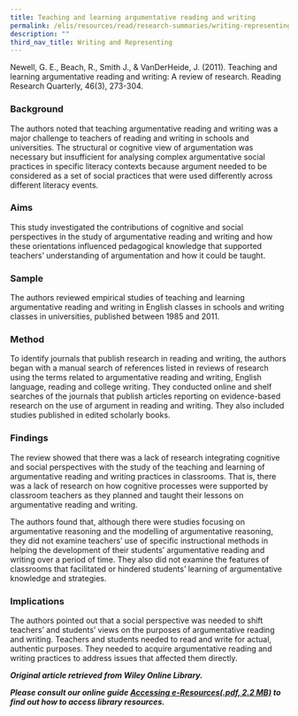 ```yaml
---
title: Teaching and learning argumentative reading and writing
permalink: /elis/resources/read/research-summaries/writing-representing/teach-learn-argumentative-read-writing/
description: ""
third_nav_title: Writing and Representing
---
```

Newell, G. E., Beach, R., Smith J., & VanDerHeide, J. (2011). Teaching and learning argumentative reading and writing: A review of research. Reading Research Quarterly, 46(3), 273-304.  
  
### Background

The authors noted that teaching argumentative reading and writing was a major challenge to teachers of reading and writing in schools and universities. The structural or cognitive view of argumentation was necessary but insufficient for analysing complex argumentative social practices in specific literacy contexts because argument needed to be considered as a set of social practices that were used differently across different literacy events.  
  
### Aims

This study investigated the contributions of cognitive and social perspectives in the study of argumentative reading and writing and how these orientations influenced pedagogical knowledge that supported teachers’ understanding of argumentation and how it could be taught.  
  
### Sample

The authors reviewed empirical studies of teaching and learning argumentative reading and writing in English classes in schools and writing classes in universities, published between 1985 and 2011.  
  
### Method

To identify journals that publish research in reading and writing, the authors began with a manual search of references listed in reviews of research using the terms related to argumentative reading and writing, English language, reading and college writing. They conducted online and shelf searches of the journals that publish articles reporting on evidence-based research on the use of argument in reading and writing. They also included studies published in edited scholarly books.  
  
### Findings

The review showed that there was a lack of research integrating cognitive and social perspectives with the study of the teaching and learning of argumentative reading and writing practices in classrooms. That is, there was a lack of research on how cognitive processes were supported by classroom teachers as they planned and taught their lessons on argumentative reading and writing.  
  
The authors found that, although there were studies focusing on argumentative reasoning and the modelling of argumentative reasoning, they did not examine teachers’ use of specific instructional methods in helping the development of their students’ argumentative reading and writing over a period of time. They also did not examine the features of classrooms that facilitated or hindered students’ learning of argumentative knowledge and strategies.  
  
### Implications

The authors pointed out that a social perspective was needed to shift teachers’ and students’ views on the purposes of argumentative reading and writing. Teachers and students needed to read and write for actual, authentic purposes. They needed to acquire argumentative reading and writing practices to address issues that affected them directly.  
  
_**Original article retrieved from Wiley Online Library.**_  

**_Please consult our online guide [Accessing e-Resources(.pdf, 2.2 MB)](https://academyofsingaporeteachers-moe-edu-sg-admin.cwp.sg/elis/resources/read/research-summaries/writing-and-representing/18e45074-6b1b-4ac7-811f-1a8da16c4f81 "Accessing e-Resources") to find out how to access library resources._**